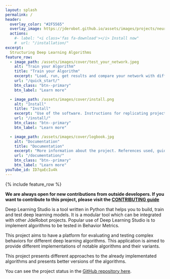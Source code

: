 ```yaml
---
layout: splash
permalink: /
header:
  overlay_color: "#2F5565"
  overlay_image: https://jderobot.github.io/assets/images/projects/neural_behavior/autonomous.jpeg
  actions:
    #- label: "<i class='fas fa-download'></i> Install now"
    #  url: "/installation/"
excerpt: 
  Structuring Deep Learning Algorithms
feature_row:
  - image_path: /assets/images/cover/test_your_network.jpeg
    alt: "Train your Algorithm"
    title: "Train your Algorithm"
    excerpt: "Load, run, get results and compare your network with different datasets."
    url: "/quick_start/"
    btn_class: "btn--primary"
    btn_label: "Learn more"

  - image_path: /assets/images/cover/install.png
    alt: "Install"
    title: "Install"
    excerpt: "Use of the software. Instructions for replicating project content."
    url: "/install/"
    btn_class: "btn--primary"
    btn_label: "Learn more"

  - image_path: /assets/images/cover/logbook.jpg
    alt: "Documentation"
    title: "Documentation"
    excerpt: "More information about the project. References used, guides, articles, etc."
    url: "/documentation/"
    btn_class: "btn--primary"
    btn_label: "Learn more"   
youTube_id: ID7qaEcIu4k
---
```


{% include feature_row %}

**We are always open for new contributions from outside developers. If you want to contribute to this project, please visit the [CONTRIBUTING guide](/documentation/contributing/)**

Deep Learning Studio is a tool written in Python that helps you to build, train and test deep learning models. It is a modular tool which can be integrated with other JdeRobot projects. Popular use of Deep Learning Studio is to implement algorithms to be tested in Behavior Metrics.

This project aims to have a platform for evaluating and testing complex behaviors for different deep learning algorithms. This application is aimed to provide different implementations of notable algorithms and their variants.

This project presents different approaches to the already implementated algorithms and presents better versions of the algorithms.

You can see the project status in the [GitHub repository here](https://github.com/JdeRobot/DeepLearningStudio).
